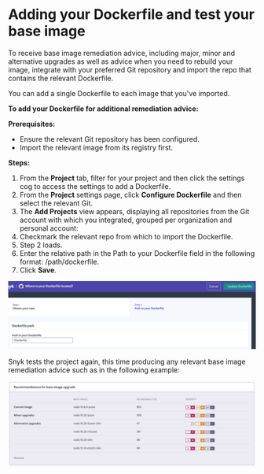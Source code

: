 # Adding your Dockerfile and test your base image

To receive base image remediation advice, including major, minor and alternative upgrades as well as advice when you need to rebuild your image, integrate with your preferred Git repository and import the repo that contains the relevant Dockerfile.

You can add a single Dockerfile to each image that you've imported.

**To add your Dockerfile for additional remediation advice:**

**Prerequisites:**

* Ensure the relevant Git repository has been configured.
* Import the relevant image from its registry first.

**Steps:**

1. From the **Project** tab, filter for your project and then click the settings cog to access the settings to add a Dockerfile.
2. From the **Project** settings page, click **Configure Dockerfile** and then select the relevant Git.
3. The **Add Projects** view appears, displaying all repositories from the Git account with which you integrated, grouped per organization and personal account:
4. Checkmark the relevant repo from which to import the Dockerfile. 
5. Step 2 loads.
6. Enter the relative path in the Path to your Dockerfile field in the following format: /path/dockerfile.
7. Click **Save**.

![](../../.gitbook/assets/image%20%2845%29.png)

Snyk tests the project again, this time producing any relevant base image remediation advice such as in the following example:

![](../../.gitbook/assets/mceclip1-2-.png)

